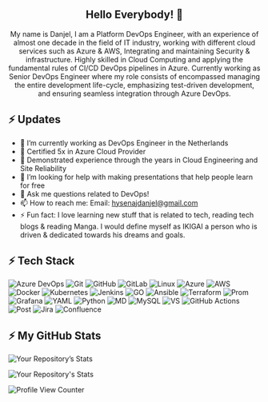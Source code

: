 <h2 align="center">Hello Everybody! 👋</h2>
<p align="center">My name is Danjel, I am a Platform DevOps Engineer, with an experience of almost one decade in the field of IT industry, working with different cloud services such as Azure & AWS, Integrating and maintaining Security & infrastructure. Highly skilled in Cloud Computing and applying the fundamental rules of CI/CD DevOps pipelines in Azure. Currently working as Senior DevOps Engineer where my role consists of encompassed managing the entire development life-cycle, emphasizing test-driven development, and ensuring seamless integration through Azure DevOps. </p>

## ⚡ Updates

- 🔭 I’m currently working as DevOps Engineer in the Netherlands <br/>
- 🌱 Certified 5x in Azure Cloud Provider<br/>
- 👯 Demonstrated experience through the years in Cloud Engineering and Site Reliability <br/>
- 🤔 I’m looking for help with making presentations that help people learn for free<br/>
- 💬 Ask me questions related to DevOps!<br/>
- 📫 How to reach me: Email: hysenajdanjel@gmail.com<br/>
- ⚡ Fun fact: I love learning new stuff that is related to tech, reading tech blogs & reading Manga. I would define myself as IKIGAI a person who is driven & dedicated towards his dreams and goals. <br/>

## ⚡ Tech Stack
![Azure DevOps](https://img.shields.io/badge/Azure-DevOps-E44C30?style=for-the-badge&logo=Azure-DevOps&logoColor=white)
![Git](https://img.shields.io/badge/GIT-E44C30?style=for-the-badge&logo=git&logoColor=white)
![GitHub](https://img.shields.io/badge/GitHub-100000?style=for-the-badge&logo=github&logoColor=white)
![GitLab](https://img.shields.io/badge/GitLab-330F63?style=for-the-badge&logo=gitlab&logoColor=white)
![Linux](https://img.shields.io/badge/Linux-FCC624?style=for-the-badge&logo=linux&logoColor=black)
![Azure](https://img.shields.io/badge/Azure-0000FF?style=for-the-badge&logo=azure&logoColor=blue)
![AWS](https://img.shields.io/badge/Amazon_AWS-FF9900?style=for-the-badge&logo=amazonaws&logoColor=white)
![Docker](https://img.shields.io/badge/docker-%230db7ed.svg?style=for-the-badge&logo=docker&logoColor=white)
![Kubernetes](https://img.shields.io/badge/kubernetes-%23326ce5.svg?style=for-the-badge&logo=kubernetes&logoColor=white)
![Jenkins](https://img.shields.io/badge/Jenkins-D24939?style=for-the-badge&logo=Jenkins&logoColor=white)
![GO](https://img.shields.io/badge/GO-0000FF?style=for-the-badge&logo=azure&logoColor=blue)
![Ansible](https://img.shields.io/badge/ansible-%231A1918.svg?style=for-the-badge&logo=ansible&logoColor=white)
![Terraform](https://img.shields.io/badge/terraform-%235835CC.svg?style=for-the-badge&logo=terraform&logoColor=white)
![Prom](https://img.shields.io/badge/Prometheus-E6522C?style=for-the-badge&logo=Prometheus&logoColor=white)
![Grafana](https://img.shields.io/badge/grafana-%23F46800.svg?style=for-the-badge&logo=grafana&logoColor=white)
![YAML](https://img.shields.io/badge/-YAML-000?style=for-the-badge&logo=YAML)
![Python](https://img.shields.io/badge/-Python-000?style=for-the-badge&logo=python)
![MD](https://img.shields.io/badge/Markdown-000000?style=for-the-badge&logo=markdown&logoColor=white)
![MySQL](	https://img.shields.io/badge/MySQL-00000F?style=for-the-badge&logo=mysql&logoColor=white)
![VS](https://img.shields.io/badge/Visual_Studio_Code-0078D4?style=for-the-badge&logo=visual%20studio%20code&logoColor=white)
![GitHub Actions](https://img.shields.io/badge/-Github_Actions-2088FF?style=flat-square&logo=github-actions&logoColor=white)
![Post](https://img.shields.io/badge/Postman-FF6C37?style=for-the-badge&logo=postman&logoColor=white)
![Jira](https://img.shields.io/badge/-Jira-000?&style=for-the-badge&logo=Jira-Software&logoColor=0052CC)
![Confluence](https://img.shields.io/badge/-Confluence-000?&style=for-the-badge&logo=Confluence-Software&logoColor=0052CC)

## ⚡ My GitHub Stats
<!--
https://github.com/anuraghazra/github-readme-stats
All inbuilt themes :-
white, radical, merko, gruvbox, tokyonight, cobalt, synthwave, highcontrast

&theme=white (to add the theme to below stats)
-->
![Your Repository’s Stats](https://github-readme-stats.vercel.app/api?username=danjelhysenaj-dev&show_icons=true)

![Your Repository's Stats](https://github-readme-stats.vercel.app/api/top-langs/?username=danjelhysenaj-dev&theme=blue-green&layout=compact)

![Profile View Counter](https://komarev.com/ghpvc/?username=danjelhysenaj-dev)
